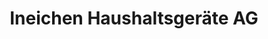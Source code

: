 ---
title: "Ineichen Haushaltsgeräte AG"
url: /ch/ineichen-haushaltsgeraete-ag/
shop: Haushaltsgeräte
---